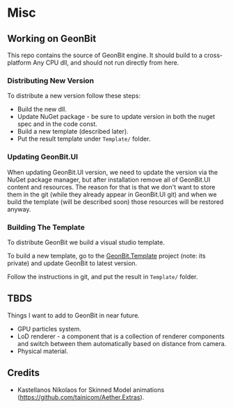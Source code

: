 # Misc

## Working on GeonBit

This repo contains the source of GeonBit engine. It should build to a cross-platform Any CPU dll, and should not run directly from here.

### Distributing New Version

To distribute a new version follow these steps:

- Build the new dll.
- Update NuGet package - be sure to update version in both the nuget spec and in the code const.
- Build a new template (described later).
- Put the result template under ```Template/``` folder.

### Updating GeonBit.UI

When updating GeonBit.UI version, we need to update the version via the NuGet package manager, but after installation remove all of GeonBit.UI content and resources.
The reason for that is that we don't want to store them in the git (while they already appear in GeonBit.UI git) and when we build the template (will be described soon) those resources will be restored anyway.

### Building The Template

To distribute GeonBit we build a visual studio template.

To build a new template, go to the [GeonBit.Template](https://github.com/RonenNess/GeonBit.Template) project (note: its private) and update GeonBit to latest version.

Follow the instructions in git, and put the result in ```Template/``` folder.


## TBDS

Things I want to add to GeonBit in near future.

- GPU particles system.
- LoD renderer - a component that is a collection of renderer components and switch between them automatically based on distance from camera.
- Physical material.

## Credits

- Kastellanos Nikolaos for Skinned Model animations (https://github.com/tainicom/Aether.Extras).
